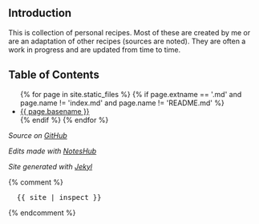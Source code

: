 ## Introduction
This is collection of personal recipes.  Most of these are created by me or are an adaptation of other recipes (sources are noted).  They are often a work in progress and are updated from time to time.

## Table of Contents
<ul>
  {% for page in site.static_files %}
    {% if page.extname == '.md' and page.name != 'index.md' and page.name != 'README.md' %}
      <li><a href="{{ page.path | remove_first: '/' | replace: '.md', '' }}">{{ page.basename }}</a></li>
    {% endif %}
  {% endfor %}
</ul>

_Source on [GitHub][github-source]_

_Edits made with [NotesHub][NotesHub-site]_

_Site generated with [Jekyl][Jekyl-site]_


{% comment %}
<pre>
  {{ site | inspect }}
</pre>
{% endcomment %}

[github-source]: https://github.com/jnbastoky/Recipes
[NotesHub-site]: https://www.noteshub.app/
[Jekyl-site]: https://jekyllrb.com/
